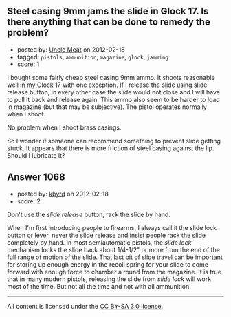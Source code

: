## Steel casing 9mm jams the slide in Glock 17. Is there anything that can be done to remedy the problem?

- posted by: [Uncle Meat](https://stackexchange.com/users/-1/49-uncle-meat) on 2012-02-18
- tagged: `pistols`, `ammunition`, `magazine`, `glock`, `jamming`
- score: 1

<p>I bought some fairly cheap steel casing 9mm ammo. It shoots reasonable well in my Glock 17 with one exception. If I release the slide using slide release button, in every other case the slide would not close and I will have to pull it back and release again. This ammo also seem to be harder to load in magazine (but that may be subjective). The pistol operates normally when I shoot.</p>

<p>No problem when I shoot brass casings.</p>

<p>So I wonder if someone can recommend something to prevent slide getting stuck. It appears that there is more friction of steel casing against the lip. Should I lubricate it?</p>



## Answer 1068

- posted by: [kbyrd](https://stackexchange.com/users/-1/37-kbyrd) on 2012-02-18
- score: 2

<p>Don't use the <em>slide release</em> button, rack the slide by hand.</p>

<p>When I'm first introducing people to firearms, I always call it the slide lock button or lever, never the slide release and insist people rack the slide completely by hand.
In most semiautomatic pistols, the <em>slide lock</em> mechanism locks the slide back about 1/4-1/2" or more from the end of the full range of motion of the slide. That last bit of slide travel can be important for storing up enough energy in the recoil spring for your slide to come forward with enough force to chamber a round from the magazine. It is true that in many modern pistols, releasing the slide from <em>slide lock</em> will work most of the time. But not all the time and not with all ammunition.</p>




---

All content is licensed under the [CC BY-SA 3.0 license](https://creativecommons.org/licenses/by-sa/3.0/).
